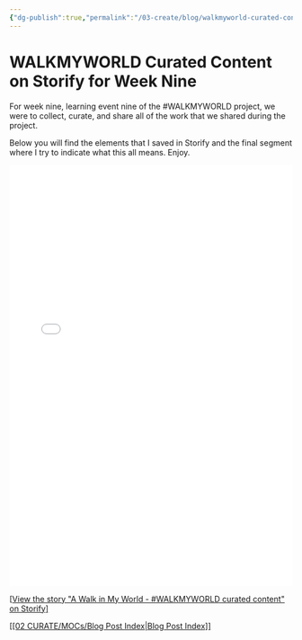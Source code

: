 ```yaml
---
{"dg-publish":true,"permalink":"/03-create/blog/walkmyworld-curated-content-on-storify-for-week-nine/","title":"#WALKMYWORLD Curated Content on Storify for Week Nine","tags":["walkmyworld"]}
---
```


# WALKMYWORLD Curated Content on Storify for Week Nine

For week nine, learning event nine of the #WALKMYWORLD project, we were to collect, curate, and share all of the work that we shared during the project.

Below you will find the elements that I saved in Storify and the final segment where I try to indicate what this all means. Enjoy.

<iframe src="//storify.com/wiobyrne/my-walkmyworld-shared-content/embed" height="750" width="100%" frameborder="no"></iframe>

<script type="text/javascript" src="//storify.com/wiobyrne/my-walkmyworld-shared-content.js" language="javascript"></script>

\[<a href="//storify.com/wiobyrne/my-walkmyworld-shared-content" target="\_blank">View the story "A Walk in My World - #WALKMYWORLD curated content" on Storify\]

[[02 CURATE/MOCs/Blog Post Index\|Blog Post Index]]